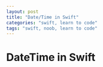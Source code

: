```yaml
---
layout: post
title: "Date/Time in Swift"
categories: "swift, learn to code"
tags: "swift, noob, learn to code"
---
```



# DateTime in Swift
